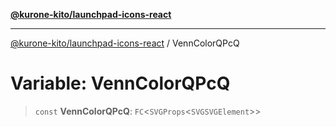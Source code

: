 [**@kurone-kito/launchpad-icons-react**](../README.md)

***

[@kurone-kito/launchpad-icons-react](../globals.md) / VennColorQPcQ

# Variable: VennColorQPcQ

> `const` **VennColorQPcQ**: `FC`\<`SVGProps`\<`SVGSVGElement`\>\>
